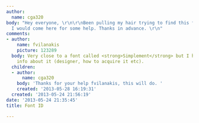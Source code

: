 ```yaml
---
author:
  name: cga320
body: "Hey everyone, \r\n\r\nBeen pulling my hair trying to find this font, thought
  I would come here for some help. Thanks in advance. \r\n"
comments:
- author:
    name: fvilanakis
    picture: 123289
  body: Very close to a font called <strong>Simplement</strong> but I have no more
    info about it (designer, how to acquire it etc).
  children:
  - author:
      name: cga320
    body: 'Thanks for your help fvilanakis, this will do. '
    created: '2013-05-28 16:19:31'
  created: '2013-05-24 21:56:19'
date: '2013-05-24 21:35:45'
title: Font ID

---
```

